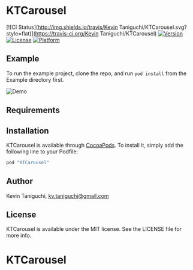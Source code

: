 # KTCarousel

[![CI Status](http://img.shields.io/travis/Kevin Taniguchi/KTCarousel.svg?style=flat)](https://travis-ci.org/Kevin Taniguchi/KTCarousel)
[![Version](https://img.shields.io/cocoapods/v/KTCarousel.svg?style=flat)](http://cocoapods.org/pods/KTCarousel)
[![License](https://img.shields.io/cocoapods/l/KTCarousel.svg?style=flat)](http://cocoapods.org/pods/KTCarousel)
[![Platform](https://img.shields.io/cocoapods/p/KTCarousel.svg?style=flat)](http://cocoapods.org/pods/KTCarousel)

## Example

To run the example project, clone the repo, and run `pod install` from the Example directory first.

![Demo](https://cloud.githubusercontent.com/assets/4974425/16181029/a024e2c8-3662-11e6-9766-3b776891f2d0.gif)

## Requirements

## Installation

KTCarousel is available through [CocoaPods](http://cocoapods.org). To install
it, simply add the following line to your Podfile:

```ruby
pod "KTCarousel"
```

## Author

Kevin Taniguchi, kv.taniguchi@gmail.com

## License

KTCarousel is available under the MIT license. See the LICENSE file for more info.
# KTCarousel
